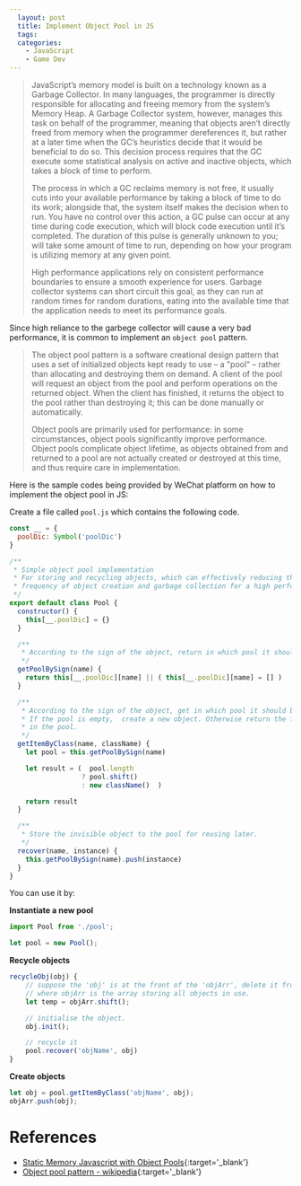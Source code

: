 ```yaml
---
  layout: post
  title: Implement Object Pool in JS
  tags:
  categories:
    - JavaScript
    - Game Dev
---
```


> JavaScript’s memory model is built on a technology known as a Garbage Collector. In many languages, the programmer is directly responsible for allocating and freeing memory from the system’s Memory Heap. A Garbage Collector system, however, manages this task on behalf of the programmer, meaning that objects aren’t directly freed from memory when the programmer dereferences it, but rather at a later time when the GC’s heuristics decide that it would be beneficial to do so. This decision process requires that the GC execute some statistical analysis on active and inactive objects, which takes a block of time to perform.
>
>  The process in which a GC reclaims memory is not free, it usually cuts into your available performance by taking a block of time to do its work; alongside that, the system itself makes the decision when to run. You have no control over this action, a GC pulse can occur at any time during code execution, which will block code execution until it’s completed. The duration of this pulse is generally unknown to you; will take some amount of time to run, depending on how your program is utilizing memory at any given point.
>
> High performance applications rely on consistent performance boundaries to ensure a smooth experience for users. Garbage collector systems can short circuit this goal, as they can run at random times for random durations, eating into the available time that the application needs to meet its performance goals.

Since high reliance to the garbege collector will cause a very bad performance, it is common
to implement an `object pool` pattern.

> The object pool pattern is a software creational design pattern that uses a set of initialized objects kept ready to use – a "pool" – rather than allocating and destroying them on demand. A client of the pool will request an object from the pool and perform operations on the returned object. When the client has finished, it returns the object to the pool rather than destroying it; this can be done manually or automatically.
>
> Object pools are primarily used for performance: in some circumstances, object pools significantly improve performance. Object pools complicate object lifetime, as objects obtained from and returned to a pool are not actually created or destroyed at this time, and thus require care in implementation.

Here is the sample codes being provided by WeChat platform on how to implement the object pool in JS:

Create a file called `pool.js` which contains the following code.

```javascript
const __ = {
  poolDic: Symbol('poolDic')
}

/**
 * Simple object pool implementation
 * For storing and recycling objects, which can effectively reducing the
 * frequency of object creation and garbage collection for a high performance
 */
export default class Pool {
  constructor() {
    this[__.poolDic] = {}
  }

  /**
   * According to the sign of the object, return in which pool it should be
   */
  getPoolBySign(name) {
    return this[__.poolDic][name] || ( this[__.poolDic][name] = [] )
  }

  /**
   * According to the sign of the object, get in which pool it should be
   * If the pool is empty,  create a new object. Otherwise return the first
   * in the pool.
   */
  getItemByClass(name, className) {
    let pool = this.getPoolBySign(name)

    let result = (  pool.length
                  ? pool.shift()
                  : new className()  )

    return result
  }

  /**
   * Store the invisible object to the pool for reusing later.
   */
  recover(name, instance) {
    this.getPoolBySign(name).push(instance)
  }
}
```

You can use it by:

**Instantiate a new pool**

```javascript
import Pool from './pool';

let pool = new Pool();
```

**Recycle objects**

```javascript
recycleObj(obj) {
    // suppose the 'obj' is at the front of the 'objArr', delete it from 'objArr'.
    // where objArr is the array storing all objects in use.
    let temp = objArr.shift();

    // initialise the object.
    obj.init();

    // recycle it
    pool.recover('objName', obj)
}
```

**Create objects**

```javascript
let obj = pool.getItemByClass('objName', obj);
objArr.push(obj);
```

# **References**

- [Static Memory Javascript with Object Pools](https://www.html5rocks.com/en/tutorials/speed/static-mem-pools/){:target='_blank'}
- [Object pool pattern - wikipedia](https://en.wikipedia.org/wiki/Object_pool_pattern){:target='_blank'}
